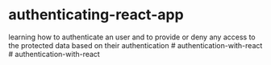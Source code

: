 # authenticating-react-app
learning how to authenticate an user and to provide or deny any access to the protected data based on their authentication
#   a u t h e n t i c a t i o n - w i t h - r e a c t  
 #   a u t h e n t i c a t i o n - w i t h - r e a c t  
 